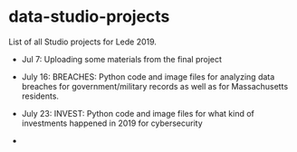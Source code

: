 # data-studio-projects

List of all Studio projects for Lede 2019.

* Jul 7: Uploading some materials from the final project

* July 16: BREACHES: Python code and image files for analyzing data breaches for government/military records as well as for Massachusetts residents.

* July 23: INVEST: Python code and image files for what kind of investments happened in 2019 for cybersecurity

* 
